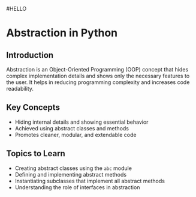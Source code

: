 #HELLO
# Abstraction in Python

## Introduction
Abstraction is an Object-Oriented Programming (OOP) concept that hides complex implementation details and shows only the necessary features to the user. It helps in reducing programming complexity and increases code readability.

## Key Concepts
- Hiding internal details and showing essential behavior  
- Achieved using abstract classes and methods  
- Promotes cleaner, modular, and extendable code  

## Topics to Learn
- Creating abstract classes using the `abc` module  
- Defining and implementing abstract methods  
- Instantiating subclasses that implement all abstract methods  
- Understanding the role of interfaces in abstraction  
